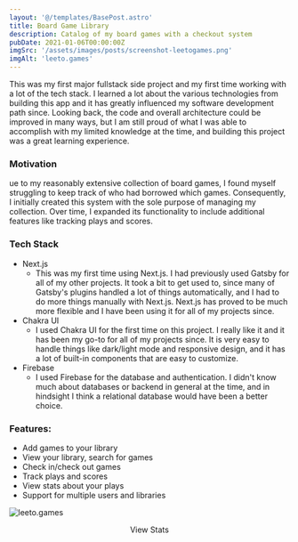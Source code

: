 ```yaml
---
layout: '@/templates/BasePost.astro'
title: Board Game Library
description: Catalog of my board games with a checkout system
pubDate: 2021-01-06T00:00:00Z
imgSrc: '/assets/images/posts/screenshot-leetogames.png'
imgAlt: 'leeto.games'
---
```


This was my first major fullstack side project and my first time working with a lot of the tech stack. I learned a lot about the various technologies from building this app and it has greatly influenced my software development path since. 
Looking back, the code and overall architecture could be improved in many ways, but I am still proud of what I was able to accomplish with my limited knowledge at the time, and building this project was a great learning experience.


### Motivation

ue to my reasonably extensive collection of board games, I found myself struggling to keep track of who had borrowed which games. Consequently, I initially created this system with the sole purpose of managing my collection. Over time, I expanded its functionality to include additional features like tracking plays and scores.

### Tech Stack

- Next.js
  - This was my first time using Next.js. I had previously used Gatsby for all of my other projects. It took a bit to get used to, since many of Gatsby's plugins handled a lot of things automatically, and I had to do more things manually with Next.js. Next.js has proved to be much more flexible and I have been using it for all of my projects since. 
- Chakra UI
  - I used Chakra UI for the first time on this project. I really like it and it has been my go-to for all of my projects since. It is very easy to handle things like dark/light mode and responsive design, and it has a lot of built-in components that are easy to customize.
- Firebase
  - I used Firebase for the database and authentication. I didn't know much about databases or backend in general at the time, and in hindsight I think a relational database would have been a better choice.

### Features:

- Add games to your library
- View your library, search for games
- Check in/check out games
- Track plays and scores
- View stats about your plays
- Support for multiple users and libraries


![leeto.games](/assets/images/posts/screenshot-leetogames2.png 'Leeto.gamess')
<figcaption align="center">View Stats</figcaption>

